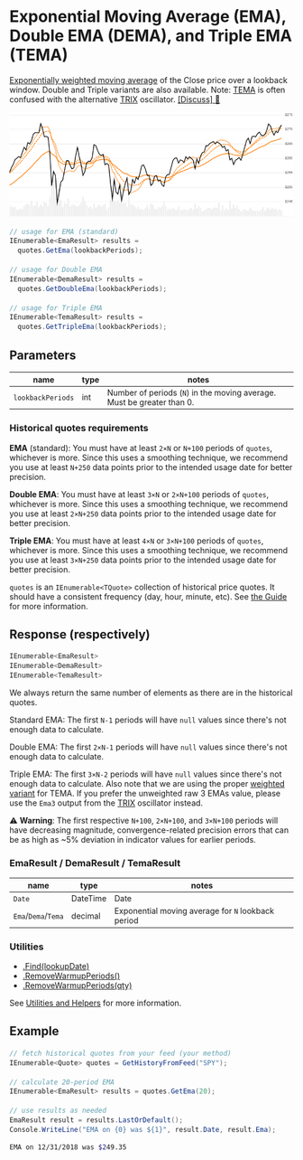 # Exponential Moving Average (EMA), Double EMA (DEMA), and Triple EMA (TEMA)

[Exponentially weighted moving average](https://en.wikipedia.org/wiki/Moving_average#Exponential_moving_average) of the Close price over a lookback window.  Double and Triple variants are also available.  Note: [TEMA](https://en.wikipedia.org/wiki/Triple_exponential_moving_average) is often confused with the alternative [TRIX](../Trix/README.md) oscillator.
[[Discuss] :speech_balloon:](https://github.com/DaveSkender/Stock.Indicators/discussions/256 "Community discussion about this indicator")

![image](chart.png)

```csharp
// usage for EMA (standard)
IEnumerable<EmaResult> results =
  quotes.GetEma(lookbackPeriods);

// usage for Double EMA
IEnumerable<DemaResult> results =
  quotes.GetDoubleEma(lookbackPeriods);

// usage for Triple EMA
IEnumerable<TemaResult> results =
  quotes.GetTripleEma(lookbackPeriods);
```

## Parameters

| name | type | notes
| -- |-- |--
| `lookbackPeriods` | int | Number of periods (`N`) in the moving average.  Must be greater than 0.

### Historical quotes requirements

**EMA** (standard): You must have at least `2×N` or `N+100` periods of `quotes`, whichever is more.  Since this uses a smoothing technique, we recommend you use at least `N+250` data points prior to the intended usage date for better precision.

**Double EMA**: You must have at least `3×N` or `2×N+100` periods of `quotes`, whichever is more.  Since this uses a smoothing technique, we recommend you use at least `2×N+250` data points prior to the intended usage date for better precision.

**Triple EMA**: You must have at least `4×N` or `3×N+100` periods of `quotes`, whichever is more.  Since this uses a smoothing technique, we recommend you use at least `3×N+250` data points prior to the intended usage date for better precision.

`quotes` is an `IEnumerable<TQuote>` collection of historical price quotes.  It should have a consistent frequency (day, hour, minute, etc).  See [the Guide](../../docs/GUIDE.md#historical-quotes) for more information.

## Response (respectively)

```csharp
IEnumerable<EmaResult>
IEnumerable<DemaResult>
IEnumerable<TemaResult>
```

We always return the same number of elements as there are in the historical quotes.

Standard EMA: The first `N-1` periods will have `null` values since there's not enough data to calculate.

Double EMA: The first `2×N-1` periods will have `null` values since there's not enough data to calculate.

Triple EMA: The first `3×N-2` periods will have `null` values since there's not enough data to calculate.  Also note that we are using the proper [weighted variant](https://en.wikipedia.org/wiki/Triple_exponential_moving_average) for TEMA.  If you prefer the unweighted raw 3 EMAs value, please use the `Ema3` output from the [TRIX](../Trix/README.md) oscillator instead.

:warning: **Warning**: The first respective `N+100`, `2×N+100`, and `3×N+100` periods will have decreasing magnitude, convergence-related precision errors that can be as high as ~5% deviation in indicator values for earlier periods.

### EmaResult / DemaResult / TemaResult

| name | type | notes
| -- |-- |--
| `Date` | DateTime | Date
| `Ema`/`Dema`/`Tema` | decimal | Exponential moving average for `N` lookback period

### Utilities

- [.Find(lookupDate)](../../docs/UTILITIES.md#find-indicator-result-by-date)
- [.RemoveWarmupPeriods()](../../docs/UTILITIES.md#remove-warmup-periods)
- [.RemoveWarmupPeriods(qty)](../../docs/UTILITIES.md#remove-warmup-periods)

See [Utilities and Helpers](../../docs/UTILITIES.md#content) for more information.

## Example

```csharp
// fetch historical quotes from your feed (your method)
IEnumerable<Quote> quotes = GetHistoryFromFeed("SPY");

// calculate 20-period EMA
IEnumerable<EmaResult> results = quotes.GetEma(20);

// use results as needed
EmaResult result = results.LastOrDefault();
Console.WriteLine("EMA on {0} was ${1}", result.Date, result.Ema);
```

```bash
EMA on 12/31/2018 was $249.35
```

